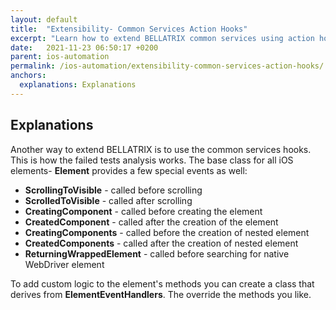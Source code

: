 ```yaml
---
layout: default
title:  "Extensibility- Common Services Action Hooks"
excerpt: "Learn how to extend BELLATRIX common services using action hooks."
date:   2021-11-23 06:50:17 +0200
parent: ios-automation
permalink: /ios-automation/extensibility-common-services-action-hooks/
anchors:
  explanations: Explanations
---
```

Explanations
------------
Another way to extend BELLATRIX is to use the common services hooks. This is how the failed tests analysis works. The base class for all iOS elements- **Element** provides a few special events as well:
- **ScrollingToVisible** - called before scrolling
- **ScrolledToVisible** - called after scrolling
- **CreatingComponent** - called before creating the element
- **CreatedComponent** - called after the creation of the element
- **CreatingComponents** - called before the creation of nested element
- **CreatedComponents** - called after the creation of nested element
- **ReturningWrappedElement** - called before searching for native WebDriver element

To add custom logic to the element's methods you can create a class that derives from **ElementEventHandlers**. The override the methods you like.